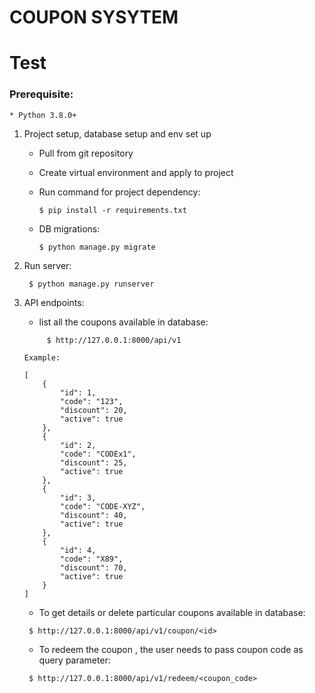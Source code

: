 # COUPON SYSYTEM

# Test
### Prerequisite:

    * Python 3.8.0+
   
       
1. Project setup, database setup and env set up

     * Pull from git repository 
     * Create virtual environment and apply to project
     * Run command for project dependency:
        ```
        $ pip install -r requirements.txt
        ```
      
     * DB migrations:
        ```
        $ python manage.py migrate
        ```
2. Run server:
    ```
     $ python manage.py runserver
    ```
3. API endpoints:
    * list all the coupons available in database:
    
    ```
         $ http://127.0.0.1:8000/api/v1

    Example:

    [
        {   
            "id": 1,
            "code": "123",
            "discount": 20,
            "active": true
        },
        {   
            "id": 2,
            "code": "CODEx1",
            "discount": 25,
            "active": true
        },
        {
            "id": 3,
            "code": "CODE-XYZ",
            "discount": 40,
            "active": true
        },
        {
            "id": 4,
            "code": "X89",
            "discount": 70,
            "active": true
        }
    ]
    ```
    
    * To get details or delete particular coupons available in database:

    ```
     $ http://127.0.0.1:8000/api/v1/coupon/<id>

    ```
    * To redeem the coupon , the user needs to pass coupon code as query parameter:

    ```
     $ http://127.0.0.1:8000/api/v1/redeem/<coupon_code>
    ```
